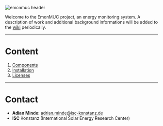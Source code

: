 ![emonmuc header](https://bitbucket.org/isc-konstanz/emonmuc/raw/developer/images/emonmuc/emonmuc.png)

Welcome to the EmonMUC project, an energy monitoring system.
A description of work and additional background informations will be added to the [wiki](https://bitbucket.org/isc-konstanz/emonmuc/wiki/Home) periodically.

----------

# Content

1. [Components](https://bitbucket.org/isc-konstanz/emonmuc/wiki/Home#markdown-header-1-components)
2. [Installation](https://bitbucket.org/isc-konstanz/emonmuc/wiki/Home#markdown-header-2-installation)
3. [Licenses](https://bitbucket.org/isc-konstanz/emonmuc/wiki/Home#markdown-header-3-licenses)

----------

# Contact

* **Adian Minde**: adrian.minde@isc-konstanz.de
* **ISC** Konstanz (International Solar Energy Research Center)